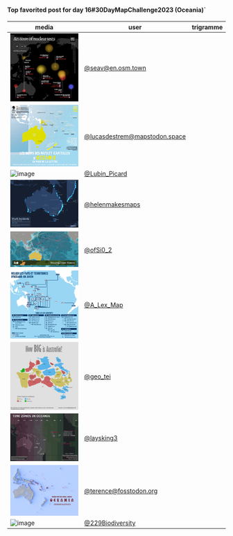 #### Top favorited post for day 16#30DayMapChallenge2023 (Oceania)`

| media | user | trigramme |
|-------|------|-----------|
|![image](../uploads/c48fef49f5876d862b59977e593050f6/image.png)|[@seav@en.osm.town](https://mastodon.tetaneutral.net/@seav@en.osm.town/111420999150545224)|  |
|![image](../uploads/6dcc756f3919736319b0a2d118843c3c/image.png)|[@lucasdestrem@mapstodon.space](https://mastodon.tetaneutral.net/@lucasdestrem@mapstodon.space/111419987260905818)|  |
|![image](../uploads/b9011a18fe1c90ecbbaebb92286413c5/image.png)|[@Lubin_Picard](https://twitter.com/Lubin_Picard/status/1725046041190293887)|  |
|![image](../uploads/6c4814aff74144e2d6a0043c9232384f/image.png)|[@helenmakesmaps](https://twitter.com/helenmakesmaps/status/1725204430465704183)|  |
|![image](../uploads/a01c30387dcc9a593e210ec019d9670b/image.png)|[@ofSi0_2](https://twitter.com/ofSi0_2/status/1725366884638584857)|  |
|![image](../uploads/0908766984374dda04e121ad67b647ed/image.png)|[@A_Lex_Map](https://twitter.com/A_Lex_Map/status/1725051257755209890)|  |
|![image](../uploads/2a546216b3fa2e8eb8685a0131065d2d/image.png)|[@geo_tei](https://twitter.com/geo_tei/status/1725061432709206477)|  |
|![image](../uploads/6d79476b09e778637f714f5abda9c4c0/image.png)|[@laysking3](https://twitter.com/laysking3/status/1725309295028219978)|  |
|![image](../uploads/10e3b46bc57b52bb83a114f42f924166/image.png)|[@terence@fosstodon.org](https://mastodon.tetaneutral.net/@terence@fosstodon.org/111421194319059733)|  |
|![image](../uploads/8b99e599fdc352b304df5af41ae707f9/image.png)|[@229Biodiversity](https://twitter.com/229Biodiversity/status/1725009882548498919)|  |
